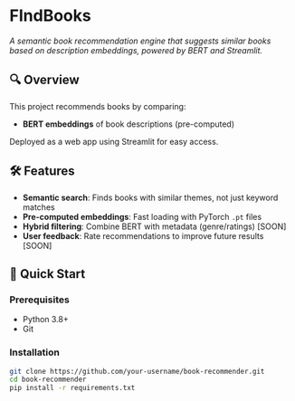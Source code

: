 # FIndBooks

_A semantic book recommendation engine that suggests similar books based on description embeddings, powered by BERT and Streamlit._

## 🔍 Overview
This project recommends books by comparing:
- **BERT embeddings** of book descriptions (pre-computed)

Deployed as a web app using Streamlit for easy access.

## 🛠️ Features
- **Semantic search**: Finds books with similar themes, not just keyword matches
- **Pre-computed embeddings**: Fast loading with PyTorch `.pt` files
- **Hybrid filtering**: Combine BERT with metadata (genre/ratings) [SOON]
- **User feedback**: Rate recommendations to improve future results [SOON]

## 🚀 Quick Start

### Prerequisites
- Python 3.8+
- Git

### Installation
```bash
git clone https://github.com/your-username/book-recommender.git
cd book-recommender
pip install -r requirements.txt
